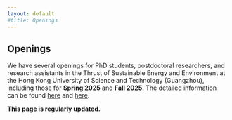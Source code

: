 ```yaml
---
layout: default
#title: Openings
---
```


<h2>Openings</h2>

<p>We have several openings for PhD students, postdoctoral researchers, and research assistants in the Thrust of Sustainable Energy and Environment at the Hong Kong University of Science and Technology (Guangzhou), including those for <b>Spring 2025</b> and <b>Fall 2025</b>. The detailed information can be found <a href="https://mp.weixin.qq.com/s/EH8b18B-CgZZ2u3dEUR1dg">here</a> and <a href="https://muchong.com/t-16248230-1">here</a>. </p>

<p><b>This page is regularly updated.</b></p>